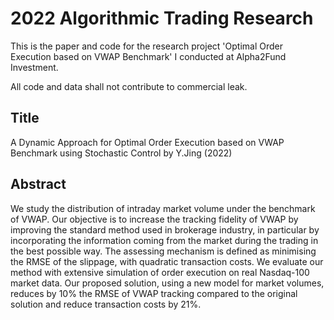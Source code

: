 # 2022 Algorithmic Trading Research
This is the paper and code for the research project 'Optimal Order Execution based on VWAP Benchmark' I conducted at Alpha2Fund Investment.  
  
All code and data shall not contribute to commercial leak.  
 
## Title
A Dynamic Approach for Optimal Order Execution based on VWAP Benchmark using Stochastic Control by Y.Jing (2022)

## Abstract
We study the distribution of intraday market volume under the benchmark of VWAP.
Our objective is to increase the tracking fidelity of VWAP by improving the standard
method used in brokerage industry, in particular by incorporating the information coming
from the market during the trading in the best possible way. The assessing mechanism is
defined as minimising the RMSE of the slippage, with quadratic transaction costs. We
evaluate our method with extensive simulation of order execution on real Nasdaq-100
market data. Our proposed solution, using a new model for market volumes, reduces
by 10% the RMSE of VWAP tracking compared to the original solution and reduce
transaction costs by 21%.


  

